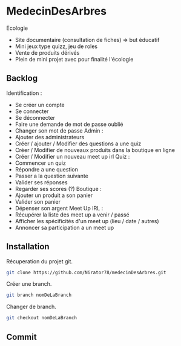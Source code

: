 # MedecinDesArbres
Ecologie
- Site documentaire (consultation de fiches) => but éducatif
- Mini jeux type quizz, jeu de roles
- Vente de produits dérivés
- Plein de mini projet avec pour finalité l'écologie

## Backlog
Identification :
- Se créer un compte
- Se connecter
- Se déconnecter
- Faire une demande de mot de passe oublié
- Changer son mot de passe
Admin :
- Ajouter des administrateurs
- Créer / ajouter / Modifier des questions a une quiz
- Créer / Modifier de nouveaux produits dans la boutique en ligne
- Créer / Modifier un nouveau meet up irl 
Quiz :
- Commencer un quiz
- Répondre a une question
- Passer a la question suivante
- Valider ses réponses
- Regarder ses scores (?) 
Boutique :
- Ajouter un produit a son panier
- Valider son panier
- Dépenser son argent 
Meet Up IRL :
- Récupérer la liste des meet up a venir / passé
- Afficher les spécificités d'un meet up (lieu / date / autres) 
- Annoncer sa participation a un meet up
## Installation
Récuperation du projet git.
```bash
git clone https://github.com/Nirator78/medecinDesArbres.git
```
Créer une branch.
```bash
git branch nomDeLaBranch
```
Changer de branch.
```bash
git checkout nomDeLaBranch
```
## Commit
